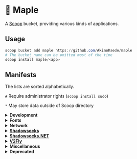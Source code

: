 # 🍁 Maple

A [Scoop](https://scoop-docs.now.sh/) bucket, providing various kinds of applications.

## Usage

```powershell
scoop bucket add maple https://github.com/AkinoKaede/maple
# The bucket name can be omitted most of the time
scoop install maple/<app>
```

## Manifests

The lists are sorted alphabetically.

`#` Require administrator rights (`scoop install sudo`)

`*` May store data outside of Scoop directory

<details>
<summary><strong>Development</strong></summary>

- [bloomrpc](https://github.com/uw-labs/bloomrpc) `*`

</details>

<details>
<summary><strong>Fonts</strong></summary>

- [sarasagothic-term-sc-nf](https://github.com/AkinoKaede/Sarasa-Gothic-Term-SC-Nerd) `#`

</details>

<details>
<summary><strong>Network</strong></summary>

- [nat-type-tester](https://github.com/HMBSbige/NatTypeTester)
- [sagerconnect](https://github.com/SagerNet/SagerConnect)
- [v2raya](https://github.com/v2rayA/v2rayA)

</details>


<details>
<summary><strong><a href="https://shadowsocks.org">Shadowsocks</a></strong></summary>

- [simple-obfs](https://github.com/shadowsocks/simple-obfs)
- [v2ray-plugin](https://github.com/shadowsocks/v2ray-plugin)

</details>

<details>
<summary><strong><a href="https://github.com/Shadowsocks-NET">Shadowsocks.NET</a></strong></summary>

- [qv2ray](https://github.com/Shadowsocks-NET/Qv2ray)
- [qv2ray-plugin-netfilter](https://github.com/Shadowsocks-NET/QvPlugin-Netfilter)

</details>

<details>
<summary><strong><a href="https://www.v2fly.org">V2Fly</a></strong></summary>

- [v2ray-beta](https://github.com/v2fly/v2ray-core)
- [v2ray-extra](https://github.com/v2fly/v2ray-core)
- [v2ray-extra-beta](https://github.com/v2fly/v2ray-core)
- [vmessconv](https://github.com/v2fly/vmessping)
- [vmessping](https://github.com/v2fly/vmessping)
- [vmessspeed](https://github.com/v2fly/vmessping)

</details>

<details>
<summary><strong>Miscellaneous</strong></summary>

- [paperang](https://www.paperang.com/) `*`
- [wsl-ssh-pageant](https://github.com/AkinoKaede/wsl-ssh-pageant)
- [wsl2-ssh-pageant](https://github.com/BlackReloaded/wsl2-ssh-pageant)

</details>

<details>
<summary><strong>Deprecated</strong></summary>

- [docker-desktop](https://www.docker.com/products/docker-desktop): deprecated because I create the [pull request](https://github.com/Ash258/Scoop-Ash258/pull/314), but I was been blocked without any replies.
- [kdeconnect-nightly](https://github.com/KDE/kdeconnect-kde): available in [dorado](https://github.com/chawyehsu/dorado) as `kdeconnect`
- [keybase](https://keybase.io/)
- [xray-beta](https://github.com/XTLS/Xray-core)

</details>
